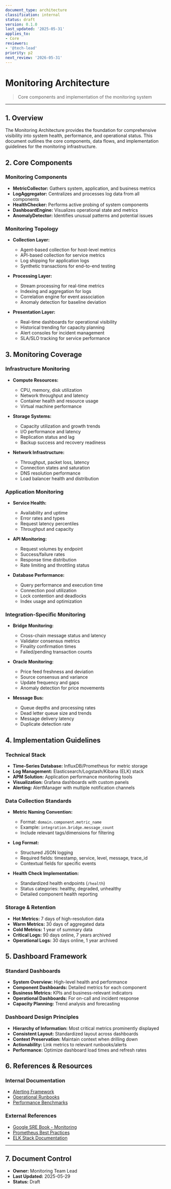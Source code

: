 ```yaml
---
document_type: architecture
classification: internal
status: draft
version: 0.1.0
last_updated: '2025-05-31'
applies_to:
- Core
reviewers:
- '@tech-lead'
priority: p2
next_review: '2026-05-31'
---
```


# Monitoring Architecture

> Core components and implementation of the monitoring system

---

## 1. Overview

The Monitoring Architecture provides the foundation for comprehensive visibility into system health, performance, and operational status. This document outlines the core components, data flows, and implementation guidelines for the monitoring infrastructure.

## 2. Core Components

### Monitoring Components

* **MetricCollector:** Gathers system, application, and business metrics
* **LogAggregator:** Centralizes and processes log data from all components
* **HealthChecker:** Performs active probing of system components
* **DashboardEngine:** Visualizes operational state and metrics
* **AnomalyDetector:** Identifies unusual patterns and potential issues

### Monitoring Topology

* **Collection Layer:**
  * Agent-based collection for host-level metrics
  * API-based collection for service metrics
  * Log shipping for application logs
  * Synthetic transactions for end-to-end testing

* **Processing Layer:**
  * Stream processing for real-time metrics
  * Indexing and aggregation for logs
  * Correlation engine for event association
  * Anomaly detection for baseline deviation

* **Presentation Layer:**
  * Real-time dashboards for operational visibility
  * Historical trending for capacity planning
  * Alert consoles for incident management
  * SLA/SLO tracking for service performance

## 3. Monitoring Coverage

### Infrastructure Monitoring

* **Compute Resources:**
  * CPU, memory, disk utilization
  * Network throughput and latency
  * Container health and resource usage
  * Virtual machine performance

* **Storage Systems:**
  * Capacity utilization and growth trends
  * I/O performance and latency
  * Replication status and lag
  * Backup success and recovery readiness

* **Network Infrastructure:**
  * Throughput, packet loss, latency
  * Connection states and saturation
  * DNS resolution performance
  * Load balancer health and distribution

### Application Monitoring

* **Service Health:**
  * Availability and uptime
  * Error rates and types
  * Request latency percentiles
  * Throughput and capacity

* **API Monitoring:**
  * Request volumes by endpoint
  * Success/failure rates
  * Response time distribution
  * Rate limiting and throttling status

* **Database Performance:**
  * Query performance and execution time
  * Connection pool utilization
  * Lock contention and deadlocks
  * Index usage and optimization

### Integration-Specific Monitoring

* **Bridge Monitoring:**
  * Cross-chain message status and latency
  * Validator consensus metrics
  * Finality confirmation times
  * Failed/pending transaction counts

* **Oracle Monitoring:**
  * Price feed freshness and deviation
  * Source consensus and variance
  * Update frequency and gaps
  * Anomaly detection for price movements

* **Message Bus:**
  * Queue depths and processing rates
  * Dead letter queue size and trends
  * Message delivery latency
  * Duplicate detection rate

## 4. Implementation Guidelines

### Technical Stack

* **Time-Series Database:** InfluxDB/Prometheus for metric storage
* **Log Management:** Elasticsearch/Logstash/Kibana (ELK) stack
* **APM Solution:** Application performance monitoring tools
* **Visualization:** Grafana dashboards with custom panels
* **Alerting:** AlertManager with multiple notification channels

### Data Collection Standards

* **Metric Naming Convention:**
  * Format: `domain.component.metric_name`
  * Example: `integration.bridge.message_count`
  * Include relevant tags/dimensions for filtering

* **Log Format:**
  * Structured JSON logging
  * Required fields: timestamp, service, level, message, trace_id
  * Contextual fields for specific events

* **Health Check Implementation:**
  * Standardized health endpoints (`/health`)
  * Status categories: healthy, degraded, unhealthy
  * Detailed component health reporting

### Storage & Retention

* **Hot Metrics:** 7 days of high-resolution data
* **Warm Metrics:** 30 days of aggregated data
* **Cold Metrics:** 1 year of summary data
* **Critical Logs:** 90 days online, 7 years archived
* **Operational Logs:** 30 days online, 1 year archived

## 5. Dashboard Framework

### Standard Dashboards

* **System Overview:** High-level health and performance
* **Component Dashboards:** Detailed metrics for each component
* **Business Metrics:** KPIs and business-relevant indicators
* **Operational Dashboards:** For on-call and incident response
* **Capacity Planning:** Trend analysis and forecasting

### Dashboard Design Principles

* **Hierarchy of Information:** Most critical metrics prominently displayed
* **Consistent Layout:** Standardized layout across dashboards
* **Context Preservation:** Maintain context when drilling down
* **Actionability:** Link metrics to relevant runbooks/alerts
* **Performance:** Optimize dashboard load times and refresh rates

## 6. References & Resources

### Internal Documentation

* [Alerting Framework](./alerting-framework.md)
* [Operational Runbooks](./operational-runbooks.md)
* [Performance Benchmarks](performance-benchmarks.md)

### External References

* [Google SRE Book - Monitoring](https://sre.google/sre-book/monitoring-distributed-systems/)
* [Prometheus Best Practices](https://prometheus.io/docs/practices/naming/)
* [ELK Stack Documentation](https://www.elastic.co/guide/index.html)

---

## 7. Document Control

* **Owner:** Monitoring Team Lead
* **Last Updated:** 2025-05-29
* **Status:** Draft